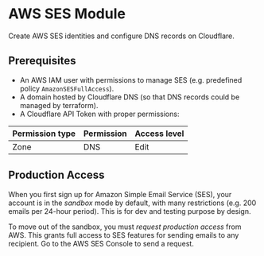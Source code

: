 # AWS SES Module

Create AWS SES identities and configure DNS records on Cloudflare.

## Prerequisites

- An AWS IAM user with permissions to manage SES (e.g. predefined policy `AmazonSESFullAccess`).
- A domain hosted by Cloudflare DNS (so that DNS records could be managed
  by terraform).
- A Cloudflare API Token with proper permissions:

| Permission type | Permission | Access level |
| - | - | - |
| Zone | DNS | Edit |

## Production Access

When you first sign up for Amazon Simple Email Service (SES), your account is in
the *sandbox* mode by default, with many restrictions (e.g. 200 emails per
24-hour period). This is for dev and testing purpose by design.

To move out of the sandbox, you must *request production access* from AWS. This
grants full access to SES features for sending emails to any recipient.
Go to the AWS SES Console to send a request.

